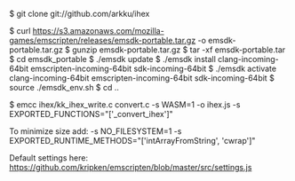 $ git clone git://github.com/arkku/ihex

$ curl https://s3.amazonaws.com/mozilla-games/emscripten/releases/emsdk-portable.tar.gz -o emsdk-portable.tar.gz
$ gunzip emsdk-portable.tar.gz
$ tar -xf emsdk-portable.tar
$ cd emsdk_portable
$ ./emsdk update
$ ./emsdk install clang-incoming-64bit emscripten-incoming-64bit sdk-incoming-64bit
$ ./emsdk activate clang-incoming-64bit emscripten-incoming-64bit sdk-incoming-64bit
$ source ./emsdk_env.sh
$ cd ..

$ emcc ihex/kk_ihex_write.c convert.c -s WASM=1 -o ihex.js  -s EXPORTED_FUNCTIONS="['_convert_ihex']"

To minimize size add:
-s NO_FILESYSTEM=1 -s EXPORTED_RUNTIME_METHODS="['intArrayFromString', 'cwrap']"

Default settings here:
https://github.com/kripken/emscripten/blob/master/src/settings.js
